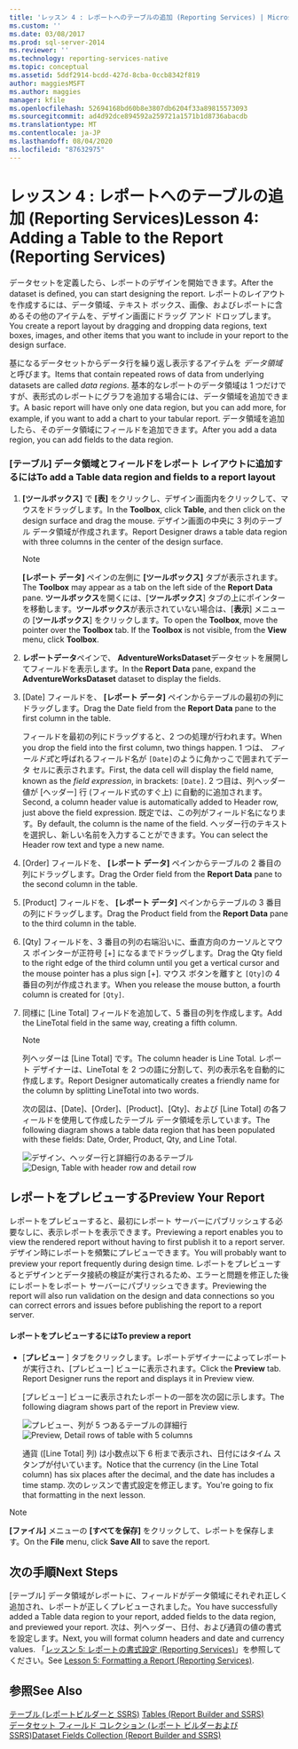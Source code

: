 ```yaml
---
title: 'レッスン 4 : レポートへのテーブルの追加 (Reporting Services) | Microsoft Docs'
ms.custom: ''
ms.date: 03/08/2017
ms.prod: sql-server-2014
ms.reviewer: ''
ms.technology: reporting-services-native
ms.topic: conceptual
ms.assetid: 5ddf2914-bcdd-427d-8cba-0ccb8342f819
author: maggiesMSFT
ms.author: maggies
manager: kfile
ms.openlocfilehash: 52694168bd60b8e3807db6204f33a89815573093
ms.sourcegitcommit: ad4d92dce894592a259721a1571b1d8736abacdb
ms.translationtype: MT
ms.contentlocale: ja-JP
ms.lasthandoff: 08/04/2020
ms.locfileid: "87632975"
---
```

# <a name="lesson-4-adding-a-table-to-the-report-reporting-services"></a><span data-ttu-id="95ca4-102">レッスン 4 : レポートへのテーブルの追加 (Reporting Services)</span><span class="sxs-lookup"><span data-stu-id="95ca4-102">Lesson 4: Adding a Table to the Report (Reporting Services)</span></span>
  <span data-ttu-id="95ca4-103">データセットを定義したら、レポートのデザインを開始できます。</span><span class="sxs-lookup"><span data-stu-id="95ca4-103">After the dataset is defined, you can start designing the report.</span></span> <span data-ttu-id="95ca4-104">レポートのレイアウトを作成するには、データ領域、テキスト ボックス、画像、およびレポートに含めるその他のアイテムを、デザイン画面にドラッグ アンド ドロップします。</span><span class="sxs-lookup"><span data-stu-id="95ca4-104">You create a report layout by dragging and dropping data regions, text boxes, images, and other items that you want to include in your report to the design surface.</span></span>  
  
 <span data-ttu-id="95ca4-105">基になるデータセットからデータ行を繰り返し表示するアイテムを *データ領域*と呼びます。</span><span class="sxs-lookup"><span data-stu-id="95ca4-105">Items that contain repeated rows of data from underlying datasets are called *data regions*.</span></span> <span data-ttu-id="95ca4-106">基本的なレポートのデータ領域は 1 つだけですが、表形式のレポートにグラフを追加する場合には、データ領域を追加できます。</span><span class="sxs-lookup"><span data-stu-id="95ca4-106">A basic report will have only one data region, but you can add more, for example, if you want to add a chart to your tabular report.</span></span> <span data-ttu-id="95ca4-107">データ領域を追加したら、そのデータ領域にフィールドを追加できます。</span><span class="sxs-lookup"><span data-stu-id="95ca4-107">After you add a data region, you can add fields to the data region.</span></span>  
  
### <a name="to-add-a-table-data-region-and-fields-to-a-report-layout"></a><span data-ttu-id="95ca4-108">[テーブル] データ領域とフィールドをレポート レイアウトに追加するには</span><span class="sxs-lookup"><span data-stu-id="95ca4-108">To add a Table data region and fields to a report layout</span></span>  
  
1.  <span data-ttu-id="95ca4-109">**[ツールボックス]** で **[表]** をクリックし、デザイン画面内をクリックして、マウスをドラッグします。</span><span class="sxs-lookup"><span data-stu-id="95ca4-109">In the **Toolbox**, click **Table**, and then click on the design surface and drag the mouse.</span></span> <span data-ttu-id="95ca4-110">デザイン画面の中央に 3 列のテーブル データ領域が作成されます。</span><span class="sxs-lookup"><span data-stu-id="95ca4-110">Report Designer draws a table data region with three columns in the center of the design surface.</span></span>  
  
    > [!NOTE]  
    >  <span data-ttu-id="95ca4-111">**[レポート データ]** ペインの左側に **[ツールボックス]** タブが表示されます。</span><span class="sxs-lookup"><span data-stu-id="95ca4-111">The **Toolbox** may appear as a tab on the left side of the **Report Data** pane.</span></span> <span data-ttu-id="95ca4-112">**ツールボックス**を開くには、[**ツールボックス**] タブの上にポインターを移動します。**ツールボックス**が表示されていない場合は、[**表示**] メニューの [**ツールボックス**] をクリックします。</span><span class="sxs-lookup"><span data-stu-id="95ca4-112">To open the **Toolbox**, move the pointer over the **Toolbox** tab. If the **Toolbox** is not visible, from the **View** menu, click **Toolbox**.</span></span>  
  
2.  <span data-ttu-id="95ca4-113">**レポートデータ**ペインで、 **AdventureWorksDataset**データセットを展開してフィールドを表示します。</span><span class="sxs-lookup"><span data-stu-id="95ca4-113">In the **Report Data** pane, expand the **AdventureWorksDataset** dataset to display the fields.</span></span>  
  
3.  <span data-ttu-id="95ca4-114">[Date] フィールドを、 **[レポート データ]** ペインからテーブルの最初の列にドラッグします。</span><span class="sxs-lookup"><span data-stu-id="95ca4-114">Drag the Date field from the **Report Data** pane to the first column in the table.</span></span>  
  
     <span data-ttu-id="95ca4-115">フィールドを最初の列にドラッグすると、2 つの処理が行われます。</span><span class="sxs-lookup"><span data-stu-id="95ca4-115">When you drop the field into the first column, two things happen.</span></span> <span data-ttu-id="95ca4-116">1 つは、 *フィールド式*と呼ばれるフィールド名が `[Date]`のように角かっこで囲まれてデータ セルに表示されます。</span><span class="sxs-lookup"><span data-stu-id="95ca4-116">First, the data cell will display the field name, known as the *field expression*, in brackets: `[Date]`.</span></span> <span data-ttu-id="95ca4-117">2 つ目は、列ヘッダー値が [ヘッダー] 行 (フィールド式のすぐ上) に自動的に追加されます。</span><span class="sxs-lookup"><span data-stu-id="95ca4-117">Second, a column header value is automatically added to Header row, just above the field expression.</span></span> <span data-ttu-id="95ca4-118">既定では、この列がフィールド名になります。</span><span class="sxs-lookup"><span data-stu-id="95ca4-118">By default, the column is the name of the field.</span></span> <span data-ttu-id="95ca4-119">ヘッダー行のテキストを選択し、新しい名前を入力することができます。</span><span class="sxs-lookup"><span data-stu-id="95ca4-119">You can select the Header row text and type a new name.</span></span>  
  
4.  <span data-ttu-id="95ca4-120">[Order] フィールドを、 **[レポート データ]** ペインからテーブルの 2 番目の列にドラッグします。</span><span class="sxs-lookup"><span data-stu-id="95ca4-120">Drag the Order field from the **Report Data** pane to the second column in the table.</span></span>  
  
5.  <span data-ttu-id="95ca4-121">[Product] フィールドを、 **[レポート データ]** ペインからテーブルの 3 番目の列にドラッグします。</span><span class="sxs-lookup"><span data-stu-id="95ca4-121">Drag the Product field from the **Report Data** pane to the third column in the table.</span></span>  
  
6.  <span data-ttu-id="95ca4-122">[Qty] フィールドを、3 番目の列の右端沿いに、垂直方向のカーソルとマウス ポインターが正符号 [+] になるまでドラッグします。</span><span class="sxs-lookup"><span data-stu-id="95ca4-122">Drag the Qty field to the right edge of the third column until you get a vertical cursor and the mouse pointer has a plus sign [+].</span></span> <span data-ttu-id="95ca4-123">マウス ボタンを離すと `[Qty]`の 4 番目の列が作成されます。</span><span class="sxs-lookup"><span data-stu-id="95ca4-123">When you release the mouse button, a fourth column is created for `[Qty]`.</span></span>  
  
7.  <span data-ttu-id="95ca4-124">同様に \[Line Total\] フィールドを追加して、5 番目の列を作成します。</span><span class="sxs-lookup"><span data-stu-id="95ca4-124">Add the LineTotal field in the same way, creating a fifth column.</span></span>  
  
    > [!NOTE]  
    >  <span data-ttu-id="95ca4-125">列ヘッダーは [Line Total] です。</span><span class="sxs-lookup"><span data-stu-id="95ca4-125">The column header is Line Total.</span></span> <span data-ttu-id="95ca4-126">レポート デザイナーは、LineTotal を 2 つの語に分割して、列の表示名を自動的に作成します。</span><span class="sxs-lookup"><span data-stu-id="95ca4-126">Report Designer automatically creates a friendly name for the column by splitting LineTotal into two words.</span></span>  
  
     <span data-ttu-id="95ca4-127">次の図は、[Date]、[Order]、[Product]、[Qty]、および [Line Total] の各フィールドを使用して作成したテーブル データ領域を示しています。</span><span class="sxs-lookup"><span data-stu-id="95ca4-127">The following diagram shows a table data region that has been populated with these fields: Date, Order, Product, Qty, and Line Total.</span></span>  
  
     <span data-ttu-id="95ca4-128">![デザイン、ヘッダー行と詳細行のあるテーブル](../../2014/tutorials/media/rs-basictabledetailsdesign.gif "デザイン、ヘッダー行と詳細行のあるテーブル")</span><span class="sxs-lookup"><span data-stu-id="95ca4-128">![Design, Table with header row and detail row](../../2014/tutorials/media/rs-basictabledetailsdesign.gif "Design, Table with header row and detail row")</span></span>  
  
## <a name="preview-your-report"></a><span data-ttu-id="95ca4-129">レポートをプレビューする</span><span class="sxs-lookup"><span data-stu-id="95ca4-129">Preview Your Report</span></span>  
 <span data-ttu-id="95ca4-130">レポートをプレビューすると、最初にレポート サーバーにパブリッシュする必要なしに、表示レポートを表示できます。</span><span class="sxs-lookup"><span data-stu-id="95ca4-130">Previewing a report enables you to view the rendered report without having to first publish it to a report server.</span></span> <span data-ttu-id="95ca4-131">デザイン時にレポートを頻繁にプレビューできます。</span><span class="sxs-lookup"><span data-stu-id="95ca4-131">You will probably want to preview your report frequently during design time.</span></span> <span data-ttu-id="95ca4-132">レポートをプレビューするとデザインとデータ接続の検証が実行されるため、エラーと問題を修正した後にレポートをレポート サーバーにパブリッシュできます。</span><span class="sxs-lookup"><span data-stu-id="95ca4-132">Previewing the report will also run validation on the design and data connections so you can correct errors and issues before publishing the report to a report server.</span></span>  
  
#### <a name="to-preview-a-report"></a><span data-ttu-id="95ca4-133">レポートをプレビューするには</span><span class="sxs-lookup"><span data-stu-id="95ca4-133">To preview a report</span></span>  
  
-   <span data-ttu-id="95ca4-134">[**プレビュー** ] タブをクリックします。レポートデザイナーによってレポートが実行され、[プレビュー] ビューに表示されます。</span><span class="sxs-lookup"><span data-stu-id="95ca4-134">Click the **Preview** tab. Report Designer runs the report and displays it in Preview view.</span></span>  
  
     <span data-ttu-id="95ca4-135">[プレビュー] ビューに表示されたレポートの一部を次の図に示します。</span><span class="sxs-lookup"><span data-stu-id="95ca4-135">The following diagram shows part of the report in Preview view.</span></span>  
  
     <span data-ttu-id="95ca4-136">![プレビュー、列が 5 つあるテーブルの詳細行](../../2014/tutorials/media/rs-basictabledetailspreview.gif "プレビュー、列が 5 つあるテーブルの詳細行")</span><span class="sxs-lookup"><span data-stu-id="95ca4-136">![Preview, Detail rows of table with 5 columns](../../2014/tutorials/media/rs-basictabledetailspreview.gif "Preview, Detail rows of table with 5 columns")</span></span>  
  
     <span data-ttu-id="95ca4-137">通貨 ([Line Total] 列) は小数点以下 6 桁まで表示され、日付にはタイム スタンプが付いています。</span><span class="sxs-lookup"><span data-stu-id="95ca4-137">Notice that the currency (in the Line Total column) has six places after the decimal, and the date has includes a time stamp.</span></span> <span data-ttu-id="95ca4-138">次のレッスンで書式設定を修正します。</span><span class="sxs-lookup"><span data-stu-id="95ca4-138">You're going to fix that formatting in the next lesson.</span></span>  
  
> [!NOTE]  
>  <span data-ttu-id="95ca4-139">**[ファイル]** メニューの **[すべてを保存]** をクリックして、レポートを保存します。</span><span class="sxs-lookup"><span data-stu-id="95ca4-139">On the **File** menu, click **Save All** to save the report.</span></span>  
  
## <a name="next-steps"></a><span data-ttu-id="95ca4-140">次の手順</span><span class="sxs-lookup"><span data-stu-id="95ca4-140">Next Steps</span></span>  
 <span data-ttu-id="95ca4-141">[テーブル] データ領域がレポートに、フィールドがデータ領域にそれぞれ正しく追加され、レポートが正しくプレビューされました。</span><span class="sxs-lookup"><span data-stu-id="95ca4-141">You have successfully added a Table data region to your report, added fields to the data region, and previewed your report.</span></span> <span data-ttu-id="95ca4-142">次は、列ヘッダー、日付、および通貨の値の書式を設定します。</span><span class="sxs-lookup"><span data-stu-id="95ca4-142">Next, you will format column headers and date and currency values.</span></span> <span data-ttu-id="95ca4-143">「[レッスン 5: レポートの書式設定 &#40;Reporting Services&#41;](../reporting-services/lesson-5-formatting-a-report-reporting-services.md)」を参照してください。</span><span class="sxs-lookup"><span data-stu-id="95ca4-143">See [Lesson 5: Formatting a Report &#40;Reporting Services&#41;](../reporting-services/lesson-5-formatting-a-report-reporting-services.md).</span></span>  
  
## <a name="see-also"></a><span data-ttu-id="95ca4-144">参照</span><span class="sxs-lookup"><span data-stu-id="95ca4-144">See Also</span></span>  
 <span data-ttu-id="95ca4-145">[テーブル &#40;レポートビルダーと SSRS&#41;](report-design/tables-report-builder-and-ssrs.md) </span><span class="sxs-lookup"><span data-stu-id="95ca4-145">[Tables &#40;Report Builder  and SSRS&#41;](report-design/tables-report-builder-and-ssrs.md) </span></span>  
 [<span data-ttu-id="95ca4-146">データセット フィールド コレクション &#40;レポート ビルダーおよび SSRS&#41;</span><span class="sxs-lookup"><span data-stu-id="95ca4-146">Dataset Fields Collection &#40;Report Builder and SSRS&#41;</span></span>](report-data/dataset-fields-collection-report-builder-and-ssrs.md)  
  
  

